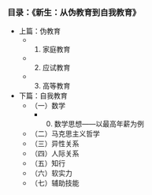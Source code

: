 ### 目录：《新生：从伪教育到自我教育》

+ 上篇：伪教育
  + 1. 家庭教育
  + 2. 应试教育
  + 3. 高等教育
+ 下篇：自我教育
  + （一）数学
    + 0. 数学思想——以最高年薪为例  
  + （二）马克思主义哲学
  + （三）异性关系
  + （四）人际关系
  + （五）知行
  + （六）软实力
  + （七）辅助技能




